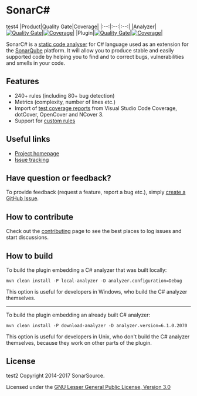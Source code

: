 # SonarC#
test4
|Product|Quality Gate|Coverage|
|:--:|:--:|:--:|
|Analyzer|[![Quality Gate](https://next.sonarqube.com/sonarqube/api/badges/gate?key=sonaranalyzer-csharp-vbnet)](https://next.sonarqube.com/sonarqube/dashboard?id=sonaranalyzer-csharp-vbnet)|[![Coverage](https://next.sonarqube.com/sonarqube/api/badges/measure?key=sonaranalyzer-csharp-vbnet&metric=coverage)](https://next.sonarqube.com/sonarqube/component_measures/domain/Coverage?id=sonaranalyzer-csharp-vbnet)|
|Plugin|[![Quality Gate](https://next.sonarqube.com/sonarqube/api/badges/gate?key=org.sonarsource.dotnet%3Asonar-csharp)](https://next.sonarqube.com/sonarqube/dashboard?id=org.sonarsource.dotnet%3Asonar-csharp)|[![Coverage](https://next.sonarqube.com/sonarqube/api/badges/measure?key=org.sonarsource.dotnet%3Asonar-csharp&metric=coverage)](https://next.sonarqube.com/sonarqube/component_measures/domain/Coverage?id=org.sonarsource.dotnet%3Asonar-csharp)|

SonarC# is a [static code analyser](https://en.wikipedia.org/wiki/Static_program_analysis) for C# language used as an extension for the [SonarQube](http://www.sonarqube.org/) platform. It will allow you to produce stable and easily supported code by helping you to find and to correct bugs, vulnerabilities and smells in your code.

## Features

* 240+ rules (including 80+ bug detection)
* Metrics (complexity, number of lines etc.)
* Import of [test coverage reports](https://docs.sonarqube.org/x/CoBh) from Visual Studio Code Coverage, dotCover, OpenCover and NCover 3.
* Support for [custom rules](https://github.com/SonarSource-VisualStudio/sonarqube-roslyn-sdk)

## Useful links

* [Project homepage](https://redirect.sonarsource.com/plugins/csharp.html)
* [Issue tracking](https://github.com/SonarSource/sonar-csharp/issues)

## Have question or feedback?

To provide feedback (request a feature, report a bug etc.), simply [create a GitHub Issue](https://github.com/SonarSource/sonar-csharp/issues).

## How to contribute

Check out the [contributing](CONTRIBUTING.md) page to see the best places to log issues and start discussions.

## How to build

To build the plugin embedding a C# analyzer that was built locally:

    mvn clean install -P local-analyzer -D analyzer.configuration=Debug

This option is useful for developers in Windows,
who build the C# analyzer themselves.

---

To build the plugin embedding an already built C# analyzer:

    mvn clean install -P download-analyzer -D analyzer.version=6.1.0.2070

This option is useful for developers in Unix,
who don't build the C# analyzer themselves,
because they work on other parts of the plugin.

## License
test2
Copyright 2014-2017 SonarSource.

Licensed under the [GNU Lesser General Public License, Version 3.0](http://www.gnu.org/licenses/lgpl.txt)
